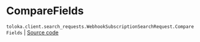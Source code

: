 # CompareFields
`toloka.client.search_requests.WebhookSubscriptionSearchRequest.CompareFields` | [Source code](https://github.com/Toloka/toloka-kit/blob/v1.2.0/src/client/search_requests.py#L873)

